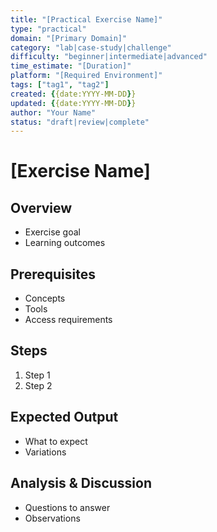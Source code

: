 ```yaml
---
title: "[Practical Exercise Name]"
type: "practical"
domain: "[Primary Domain]"
category: "lab|case-study|challenge"
difficulty: "beginner|intermediate|advanced"
time_estimate: "[Duration]"
platform: "[Required Environment]"
tags: ["tag1", "tag2"]
created: {{date:YYYY-MM-DD}}
updated: {{date:YYYY-MM-DD}}
author: "Your Name"
status: "draft|review|complete"
---
```


# [Exercise Name]

## Overview
- Exercise goal
- Learning outcomes

## Prerequisites
- Concepts
- Tools
- Access requirements

## Steps
1. Step 1
2. Step 2

## Expected Output
- What to expect
- Variations

## Analysis & Discussion
- Questions to answer
- Observations
